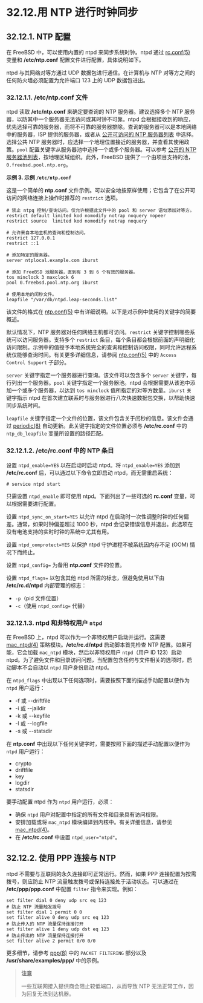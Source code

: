# 32.12.用 NTP 进行时钟同步

## 32.12.1. NTP 配置

在 FreeBSD 中，可以使用内置的 ntpd 来同步系统时钟。ntpd 通过 [rc.conf(5)](https://man.freebsd.org/cgi/man.cgi?query=rc.conf&sektion=5&format=html) 变量和 **/etc/ntp.conf** 配置文件进行配置，具体说明如下。

ntpd 与其网络对等方通过 UDP 数据包进行通信。在计算机与 NTP 对等方之间的任何防火墙必须配置为允许端口 123 上的 UDP 数据包进出。

### 32.12.1.1. **/etc/ntp.conf** 文件

ntpd 读取 **/etc/ntp.conf** 来确定要查询的 NTP 服务器。建议选择多个 NTP 服务器，以防其中一个服务器无法访问或其时钟不可靠。ntpd 会根据接收到的响应，优先选择可靠的服务器，而将不可靠的服务器排除。查询的服务器可以是本地网络中的服务器，ISP 提供的服务器，或者从 [公开可访问的 NTP 服务器列表](http://support.ntp.org/bin/view/Servers/WebHome) 中选择。选择公共 NTP 服务器时，应选择一个地理位置接近的服务器，并查看其使用政策。`pool` 配置关键字从服务器池中选择一个或多个服务器。可以参考 [公开的 NTP 服务器池列表](http://support.ntp.org/bin/view/Servers/NTPPoolServers)，按地理区域组织。此外，FreeBSD 提供了一个由项目支持的池，`0.freebsd.pool.ntp.org`。

**示例 3. 示例 `/etc/ntp.conf`**

这是一个简单的 **ntp.conf** 文件示例。可以安全地按原样使用；它包含了在公开可访问的网络连接上操作时推荐的 `restrict` 选项。

```
# 禁止 ntpq 控制/查询访问。仅允许根据此文件中的 pool 和 server 语句添加对等方。
restrict default limited kod nomodify notrap noquery nopeer
restrict source  limited kod nomodify notrap noquery

# 允许来自本地主机的查询和控制访问。
restrict 127.0.0.1
restrict ::1

# 添加特定的服务器。
server ntplocal.example.com iburst

# 添加 FreeBSD 池服务器，直到有 3 到 6 个有效的服务器。
tos minclock 3 maxclock 6
pool 0.freebsd.pool.ntp.org iburst

# 使用本地的闰秒文件。
leapfile "/var/db/ntpd.leap-seconds.list"
```

该文件的格式在 [ntp.conf(5)](https://man.freebsd.org/cgi/man.cgi?query=ntp.conf&sektion=5&format=html) 中有详细说明。以下是对示例中使用的关键字的简要概述。

默认情况下，NTP 服务器对任何网络主机都可访问。`restrict` 关键字控制哪些系统可以访问服务器。支持多个 `restrict` 条目，每个条目都会根据前面的声明细化访问限制。示例中的值授予本地系统完全的查询和控制访问权限，同时允许远程系统仅能够查询时间。有关更多详细信息，请参阅 [ntp.conf(5)](https://man.freebsd.org/cgi/man.cgi?query=ntp.conf&sektion=5&format=html) 中的 `Access Control Support` 子部分。

`server` 关键字指定一个服务器进行查询。该文件可以包含多个 `server` 关键字，每行列出一个服务器。`pool` 关键字指定一个服务器池。ntpd 会根据需要从该池中添加一个或多个服务器，以达到 `tos minclock` 值所指定的对等方数量。`iburst` 关键字指示 ntpd 在首次建立联系时与服务器进行八次快速数据包交换，以帮助快速同步系统时间。

`leapfile` 关键字指定一个文件的位置，该文件包含关于闰秒的信息。该文件会通过 [periodic(8)](https://man.freebsd.org/cgi/man.cgi?query=periodic&sektion=8&format=html) 自动更新。此关键字指定的文件位置必须与 **/etc/rc.conf** 中的 `ntp_db_leapfile` 变量所设置的路径匹配。

### 32.12.1.2. **/etc/rc.conf** 中的 NTP 条目

设置 `ntpd_enable=YES` 以在启动时启动 ntpd。将 `ntpd_enable=YES` 添加到 **/etc/rc.conf** 后，可以通过以下命令立即启动 ntpd，而无需重启系统：

```
# service ntpd start
```

只需设置 `ntpd_enable` 即可使用 ntpd。下面列出了一些可选的 **rc.conf** 变量，可以根据需要进行配置。

设置 `ntpd_sync_on_start=YES` 以允许 ntpd 在启动时一次性调整时钟的任何偏差。通常，如果时钟偏差超过 1000 秒，ntpd 会记录错误信息并退出。此选项在没有电池支持的实时时钟的系统中尤其有用。

设置 `ntpd_oomprotect=YES` 以保护 ntpd 守护进程不被系统因内存不足 (OOM) 情况下而终止。

设置 `ntpd_config=` 为备用 **ntp.conf** 文件的位置。

设置 `ntpd_flags=` 以包含其他 ntpd 所需的标志，但避免使用以下由 **/etc/rc.d/ntpd** 内部管理的标志：

* `-p`（pid 文件位置）
* `-c`（使用 `ntpd_config=` 代替）

### 32.12.1.3. ntpd 和非特权用户 `ntpd`

在 FreeBSD 上，ntpd 可以作为一个非特权用户启动并运行。这需要 [mac\_ntpd(4)](https://man.freebsd.org/cgi/man.cgi?query=mac_ntpd&sektion=4&format=html) 策略模块。**/etc/rc.d/ntpd** 启动脚本首先检查 NTP 配置。如果可能，它会加载 `mac_ntpd` 模块，然后以非特权用户 `ntpd`（用户 ID 123）启动 ntpd。为了避免文件和目录访问问题，当配置包含任何与文件相关的选项时，启动脚本不会自动以 `ntpd` 用户身份启动 ntpd。

在 `ntpd_flags` 中出现以下任何选项时，需要按照下面的描述手动配置以便作为 `ntpd` 用户运行：

* -f 或 --driftfile
* -i 或 --jaildir
* -k 或 --keyfile
* -l 或 --logfile
* -s 或 --statsdir

在 **ntp.conf** 中出现以下任何关键字时，需要按照下面的描述手动配置以便作为 `ntpd` 用户运行：

* crypto
* driftfile
* key
* logdir
* statsdir

要手动配置 ntpd 作为 `ntpd` 用户运行，必须：

* 确保 `ntpd` 用户对配置中指定的所有文件和目录具有访问权限。
* 安排加载或将 `mac_ntpd` 模块编译到内核中。有关详细信息，请参见 [mac\_ntpd(4)](https://man.freebsd.org/cgi/man.cgi?query=mac_ntpd&sektion=4&format=html)。
* 在 **/etc/rc.conf** 中设置 `ntpd_user="ntpd"`。

## 32.12.2. 使用 PPP 连接与 NTP

ntpd 不需要与互联网的永久连接即可正常运行。然而，如果 PPP 连接配置为按需拨号，则应防止 NTP 流量触发拨号或保持连接处于活动状态。可以通过在 **/etc/ppp/ppp.conf** 中配置 `filter` 指令来实现。例如：

```
set filter dial 0 deny udp src eq 123
# 防止 NTP 流量触发拨号
set filter dial 1 permit 0 0
set filter alive 0 deny udp src eq 123
# 防止传入的 NTP 流量保持连接打开
set filter alive 1 deny udp dst eq 123
# 防止传出的 NTP 流量保持连接打开
set filter alive 2 permit 0/0 0/0
```

更多细节，请参考 [ppp(8)](https://man.freebsd.org/cgi/man.cgi?query=ppp&sektion=8&format=html) 中的 `PACKET FILTERING` 部分以及 **/usr/share/examples/ppp/** 中的示例。

>**注意**
>
>一些互联网接入提供商会阻止较低端口，从而导致 NTP 无法正常工作，因为回复无法到达机器。
